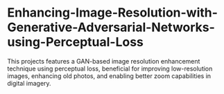 # Enhancing-Image-Resolution-with-Generative-Adversarial-Networks-using-Perceptual-Loss
This projects features a GAN-based image resolution enhancement technique using perceptual loss, beneficial for improving low-resolution images, enhancing old photos, and enabling better zoom capabilities in digital imagery.
